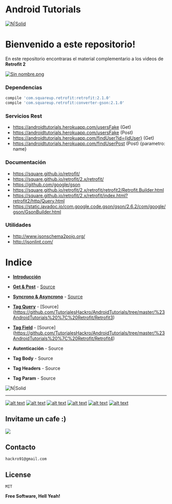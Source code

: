 # Android Tutorials

[![N|Solid](http://atl.co.ug/big/wp-content/uploads/2015/05/Retrofit.jpg)](https://github.com/David-Hackro)


# Bienvenido a este repositorio!
En este repositorio encontraras el material complementario a los videos de **Retrofit 2**

[![Sin nombre.png](https://s10.postimg.org/bftldg5y1/Sin_nombre.png)](https://postimg.org/image/3zubrni8l/)


### Dependencias ###
```gradle
compile 'com.squareup.retrofit:retrofit:2.1.0'
compile 'com.squareup.retrofit:converter-gson:2.1.0'
```

### Servicios Rest
  - https://androidtutorials.herokuapp.com/usersFake (Get)
  - https://androidtutorials.herokuapp.com/usersFake (Post)
  - https://androidtutorials.herokuapp.com/findUser?id={idUser} (Get)
  - https://androidtutorials.herokuapp.com/findUserPost (Post) {parametro: name}

### Documentación

  - https://square.github.io/retrofit/
  - https://square.github.io/retrofit/2.x/retrofit/
  - https://github.com/google/gson
  - https://square.github.io/retrofit/2.x/retrofit/retrofit2/Retrofit.Builder.html
  - https://square.github.io/retrofit/2.x/retrofit/index.html?retrofit2/http/Query.html
  - https://static.javadoc.io/com.google.code.gson/gson/2.6.2/com/google/gson/GsonBuilder.html


### Utilidades
  - http://www.jsonschema2pojo.org/
  - http://jsonlint.com/

# Indice

-   [**Introducción**](https://www.youtube.com/watch?v=BF7bqxWDnws)
-   [**Get & Post**](https://www.youtube.com/watch?v=s99e62gnva8&t=2s)  -  [Source](https://github.com/TutorialesHackro/AndroidTutorials/tree/master/%23AndroidTutorials%20%7C%20Retrofit/Retrofit1)   
-   [**Syncrono & Asyncrono**](https://www.youtube.com/watch?v=kZB9cvn8WqM&t=3s)  -  [Source](https://github.com/TutorialesHackro/AndroidTutorials/tree/master/%23AndroidTutorials%20%7C%20Retrofit/Retrofit2)   
-   [**Tag Query**](https://www.youtube.com/watch?v=tBE-LZyNm7A)  -          [Source] (https://github.com/TutorialesHackro/AndroidTutorials/tree/master/%23AndroidTutorials%20%7C%20Retrofit/Retrofit3)  

-   [**Tag Field**](https://www.youtube.com/watch?v=p4wrCir1G6k&t=3s)  -         [Source] (https://github.com/TutorialesHackro/AndroidTutorials/tree/master/%23AndroidTutorials%20%7C%20Retrofit/Retrofit4)

-   **Autenticación**  -          Source   

-   **Tag Body**  -          Source   

-   **Tag Headers**  -          Source  

-   **Tag Param**  -          Source  

![N|Solid](http://cebronx.org/wp-content/uploads/2015/10/en-construccion_banner-608x227.jpg)





----


[![alt text][1.1]][1]  [![alt text][2.1]][2] [![alt text][3.1]][3] [![alt text][4.1]][4] [![alt text][5.1]][5]  [![alt text][6.1]][6]

[1.1]: http://i.imgur.com/WSJnJGh.png (@DavidHackro)
[2.1]: http://i.imgur.com/LTj71u4.png (Tutoriales Hackro)
[3.1]: http://i.imgur.com/AkKkG9J.png (Tutoriales Hackro)
[4.1]: http://i.imgur.com/62TiA7Z.png (in icon with padding)
[5.1]: http://i.imgur.com/XVhwTFx.png (hackro)
[6.1]: http://i.imgur.com/8bC1N1O.png (paypal icon with padding)

[1]: https://twitter.com/DavidHackro
[2]: https://www.facebook.com/TutorialesHackro/
[3]: https://www.youtube.com/channel/UClxVhu_GAuKJO7RSM-JAdtw
[4]: https://www.linkedin.com/in/davidhackro/
[5]: https://www.reddit.com/user/hackro/
[6]: https://www.paypal.com/cgi-bin/webscr?cmd=_s-xclick&hosted_button_id=8Z684VNGVFSJA



## Invitame un cafe :)
[![](https://www.paypalobjects.com/en_US/i/btn/btn_donateCC_LG.gif)](https://www.paypal.com/cgi-bin/webscr?cmd=_s-xclick&hosted_button_id=8Z684VNGVFSJA)


## Contacto ##
    hackro91@gmail.com

License
----
    MIT

**Free Software, Hell Yeah!**
